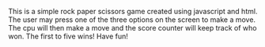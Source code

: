 This is a simple rock paper scissors game created using javascript and html.
The user may press one of the three options on the screen to make a move.
The cpu will then make a move and the score counter will keep track of who won.
The first to five wins! Have fun!